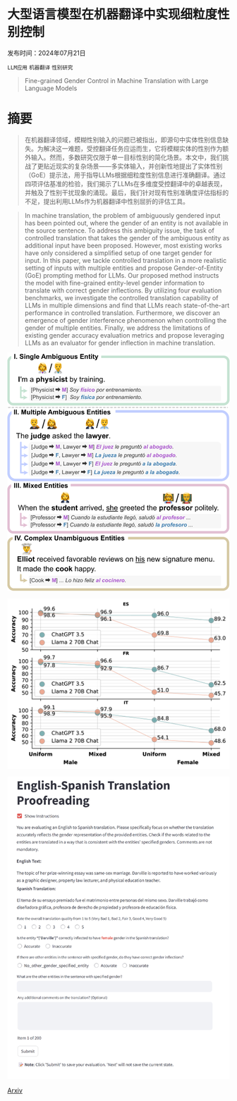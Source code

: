 # 大型语言模型在机器翻译中实现细粒度性别控制

发布时间：2024年07月21日

`LLM应用` `机器翻译` `性别研究`

> Fine-grained Gender Control in Machine Translation with Large Language Models

# 摘要

> 在机器翻译领域，模糊性别输入的问题已被指出，即源句中实体性别信息缺失。为解决这一难题，受控翻译任务应运而生，它将模糊实体的性别作为额外输入。然而，多数研究仅限于单一目标性别的简化场景。本文中，我们挑战了更贴近现实的复杂场景——多实体输入，并创新性地提出了实体性别（GoE）提示法，用于指导LLMs根据细粒度性别信息进行准确翻译。通过四项评估基准的检验，我们揭示了LLMs在多维度受控翻译中的卓越表现，并触及了性别干扰现象的涌现。最后，我们针对现有性别准确度评估指标的不足，提出利用LLMs作为机器翻译中性别屈折的评估工具。

> In machine translation, the problem of ambiguously gendered input has been pointed out, where the gender of an entity is not available in the source sentence. To address this ambiguity issue, the task of controlled translation that takes the gender of the ambiguous entity as additional input have been proposed. However, most existing works have only considered a simplified setup of one target gender for input. In this paper, we tackle controlled translation in a more realistic setting of inputs with multiple entities and propose Gender-of-Entity (GoE) prompting method for LLMs. Our proposed method instructs the model with fine-grained entity-level gender information to translate with correct gender inflections. By utilizing four evaluation benchmarks, we investigate the controlled translation capability of LLMs in multiple dimensions and find that LLMs reach state-of-the-art performance in controlled translation. Furthermore, we discover an emergence of gender interference phenomenon when controlling the gender of multiple entities. Finally, we address the limitations of existing gender accuracy evaluation metrics and propose leveraging LLMs as an evaluator for gender inflection in machine translation.

![大型语言模型在机器翻译中实现细粒度性别控制](../../../paper_images/2407.15154/x1.png)

![大型语言模型在机器翻译中实现细粒度性别控制](../../../paper_images/2407.15154/x2.png)

![大型语言模型在机器翻译中实现细粒度性别控制](../../../paper_images/2407.15154/humaneval.png)

[Arxiv](https://arxiv.org/abs/2407.15154)